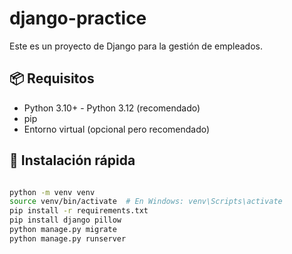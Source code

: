 # django-practice

Este es un proyecto de Django para la gestión de empleados.

## 📦 Requisitos

- Python 3.10+ - Python 3.12 (recomendado)
- pip
- Entorno virtual (opcional pero recomendado)

## 🚀 Instalación rápida

```bash

python -m venv venv
source venv/bin/activate  # En Windows: venv\Scripts\activate
pip install -r requirements.txt
pip install django pillow
python manage.py migrate
python manage.py runserver